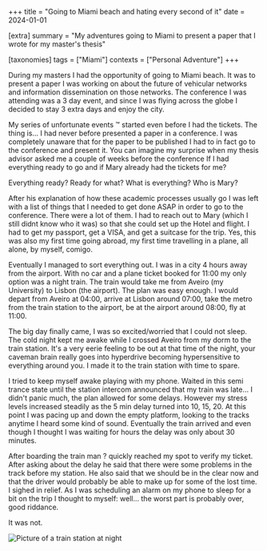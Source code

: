 +++
title = "Going to Miami beach and hating every second of it"
date = 2024-01-01

[extra]
summary = "My adventures going to Miami to present a paper that I wrote for my master's thesis"

[taxonomies]
tags = ["Miami"]
contexts = ["Personal Adventure"]
+++

During my masters I had the opportunity of going to Miami beach. It was to present a paper I was working on about the future of vehicular networks and information dissemination on those networks. The conference I was attending was a 3 day event, and since I was flying across the globe I decided to stay 3 extra days and enjoy the city.

My series of unfortunate events ™ started even before I had the tickets. The thing is…  I had never before presented a paper in a conference. I was completely unaware that for the paper to be published I had to in fact go to the conference and present it. You can imagine my surprise when my thesis advisor asked me a couple of weeks before the conference If I had everything ready to go and if Mary already had the tickets for me?

Everything ready? Ready for what? What is everything? Who is Mary?

After his explanation of how these academic processes usually go I was left with a list of things that I needed to get done ASAP in order to go to the conference. There were a lot of them. I had to reach out to Mary (which I still didnt know who it was) so that she could set up the Hotel and flight. I had to get my passport, get a VISA, and get a suitcase for the trip. Yes, this was also my first time going abroad, my first time travelling in a plane, all alone, by myself, comigo.

Eventually I managed to sort everything out. I was in a city 4 hours away from the airport. With no car and a plane ticket booked for 11:00 my only option was a night train. The train would take me from Aveiro (my University) to Lisbon (the airport). The plan was easy enough. I would depart from Aveiro at 04:00, arrive at Lisbon around 07:00, take the metro from the train station to the airport, be at the airport around 08:00, fly at 11:00.

The big day finally came, I was so excited/worried that I could not sleep. The cold night kept me awake while I crossed Aveiro from my dorm to the train station. It's a very eerie feeling to be out at that time of the night, your caveman brain really goes into hyperdrive becoming hypersensitive to everything around you. I made it to the train station with time to spare.

I tried to keep myself awake playing with my phone. Waited in this semi trance state until the station intercom announced that my train was late… I didn't panic much, the plan allowed for some delays. However my stress levels increased steadily as the 5 min delay turned into 10, 15, 20. At this point I was pacing up and down the empty platform, looking to the tracks anytime I heard some kind of sound. Eventually the train arrived and even though I thought I was waiting for hours the delay was only about 30 minutes.

After boarding the train man ? quickly reached my spot to verify my ticket. After asking about the delay he said that there were some problems in the track before my station. He also said that we should be in the clear now and that the driver would probably be able to make up for some of the lost time. I sighed in relief. As I was scheduling an alarm on my phone to sleep for a bit on the trip I thought to myself: well… the worst part is probably over, good riddance.

It was not.

![Picture of a train station at night](/images/miami_departure.png)
